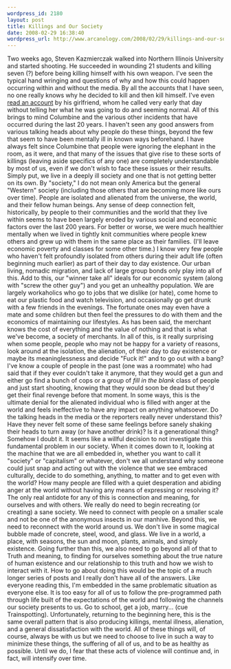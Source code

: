 ```yaml
--- 
wordpress_id: 2180
layout: post
title: Killings and Our Society
date: 2008-02-29 16:38:40
wordpress_url: http://www.arcanology.com/2008/02/29/killings-and-our-society/
---
```

Two weeks ago, Steven Kazmierczak walked into Northern Illinois University and started shooting. He succeeded in wounding 21 students and killing seven (?) before being killing himself with his own weapon. I've seen the typical hand wringing and questions of why and how this could happen occurring within and without the media. By all the accounts that I have seen, no one really knows why he decided to kill and then kill himself. I've even <a href="http://www.msnbc.msn.com/id/23214369/">read an account</a> by his girlfriend, whom he called very early that day without telling her what he was going to do and seeming normal. All of this brings to mind Columbine and the various other incidents that have occurred during the last 20 years. I haven't seen any good answers from various talking heads about why people do these things, beyond the few that seem to have been mentally ill in known ways beforehand. I have always felt since Columbine that people were ignoring the elephant in the room, as it were, and that many of the issues that give rise to these sorts of killings (leaving aside specifics of any one) are completely understandable by most of us, even if we don't wish to face these issues or their results. Simply put, we live in a deeply ill society and one that is not getting better on its own. By "society," I do not mean only America but the general "Western" society (including those others that are becoming more like ours over time). People are isolated and alienated from the universe, the world, and their fellow human beings. Any sense of deep connection felt, historically, by people to their communities and the world that they live within seems to have been largely eroded by various social and economic factors over the last 200 years. For better or worse, we were much healthier mentally when we lived in tightly knit communities where people knew others and grew up with them in the same place as their families. (I'll leave economic poverty and classes for some other time.) I know very few people who haven't felt profoundly isolated from others during their adult life (often beginning much earlier) as part of their day to day existence. Our urban living, nomadic migration, and lack of large group bonds only play into all of this. Add to this, our "winner take all" ideals for our economic system (along with "screw the other guy") and you get an unhealthy population. We are largely workaholics who go to jobs that we dislike (or hate), come home to eat our plastic food and watch television, and occasionally go get drunk with a few friends in the evenings. The fortunate ones may even have a mate and some children but then feel the pressures to do with them and the economics of maintaining our lifestyles. As has been said, the merchant knows the cost of everything and the value of nothing and that is what we've become, a society of merchants. In all of this, is it really surprising when some people, people who may not be happy for a variety of reasons, look around at the isolation, the alienation, of their day to day existence or maybe its meaninglessness and decide "Fuck it!" and to go out with a bang? I've know a couple of people in the past (one was a roommate) who had said that if they ever couldn't take it anymore, that they would get a gun and either go find a bunch of cops or a group of *fill in the blank* class of people and just start shooting, knowing that they would soon be dead but they'd get their final revenge before that moment. In some ways, this is the ultimate denial for the alienated individual who is filled with anger at the world and feels ineffective to have any impact on anything whatsoever. Do the talking heads in the media or the reporters really never understand this? Have they never felt some of these same feelings before sanely shaking their heads to turn away (or have another drink)? Is it a generational thing? Somehow I doubt it. It seems like a willful decision to not investigate this fundamental problem in our society. When it comes down to it, looking at the machine that we are all embedded in, whether you want to call it "society" or "capitalism" or whatever, don't we all understand why someone could just snap and acting out with the violence that we see embraced culturally, decide to do something, anything, to matter and to get even with the world? How many people are filled with a quiet desperation and abiding anger at the world without having any means of expressing or resolving it? The only real antidote for any of this is connection and meaning, for ourselves and with others. We really do need to begin recreating (or creating) a sane society. We need to connect with people on a smaller scale and not be one of the anonymous insects in our manhive. Beyond this, we need to reconnect with the world around us. We don't live in some magical bubble made of concrete, steel, wood, and glass. We live in a world, a place, with seasons, the sun and moon, plants, animals, and simply existence. Going further than this, we also need to go beyond all of that to Truth and meaning, to finding for ourselves something about the true nature of human existence and our relationship to this truth and how we wish to interact with it. How to go about doing this would be the topic of a much longer series of posts and I really don't have all of the answers. Like everyone reading this, I'm embedded in the same problematic situation as everyone else. It is too easy for all of us to follow the pre-programmed path through life built of the expectations of the world and following the channels our society presents to us. Go to school, get a job, marry... (cue Trainspotting). Unfortunately, returning to the beginning here, this is the same overall pattern that is also producing killings, mental illness, alienation, and a general dissatisfaction with the world. All of these things will, of course, always be with us but we need to choose to live in such a way to minimize these things, the suffering of all of us, and to be as healthy as possible. Until we do, I fear that these acts of violence will continue and, in fact, will intensify over time.